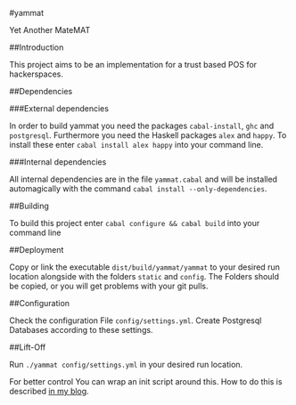 #yammat

Yet Another MateMAT

##Introduction

This project aims to be an implementation for a trust based POS for hackerspaces.

##Dependencies

###External dependencies

In order to build yammat you need the packages `cabal-install`, `ghc` and `postgresql`. Furthermore you need the Haskell packages `alex` and `happy`. To install these enter `cabal install alex happy` into your command line.

###Internal dependencies

All internal dependencies are in the file `yammat.cabal` and will be installed automagically with the command `cabal install --only-dependencies`.

##Building

To build this project enter `cabal configure && cabal build` into your command line

##Deployment

Copy or link the executable `dist/build/yammat/yammat` to your desired run location alongside with the folders `static` and `config`. The Folders should be copied, or you will get problems with your git pulls.

##Configuration

Check the configuration File `config/settings.yml`. Create Postgresql Databases according to these settings.

##Lift-Off

Run `./yammat config/settings.yml` in your desired run location.

For better control You can wrap an init script around this. How to do this is described [in my blog][blog].

[blog]: http://nek0.eu/posts/2014-10-23-Daemonize-a-yesod-app.html
